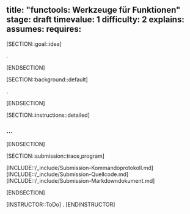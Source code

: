 title: "functools: Werkzeuge für Funktionen"
stage: draft
timevalue: 1
difficulty: 2
explains:
assumes:
requires:
---

[SECTION::goal::idea]

.

[ENDSECTION]

[SECTION::background::default]

.

[ENDSECTION]

[SECTION::instructions::detailed]

### ...



[ENDSECTION]

[SECTION::submission::trace,program]

[INCLUDE::/_include/Submission-Kommandoprotokoll.md]
[INCLUDE::/_include/Submission-Quellcode.md]
[INCLUDE::/_include/Submission-Markdowndokument.md]

[ENDSECTION]

[INSTRUCTOR::ToDo]
.
[ENDINSTRUCTOR]
